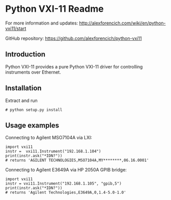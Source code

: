 # Python VXI-11 Readme

For more information and updates:
http://alexforencich.com/wiki/en/python-vxi11/start

GitHub repository:
https://github.com/alexforencich/python-vxi11

## Introduction

Python VXI-11 provides a pure Python VXI-11 driver for controlling instruments
over Ethernet.

## Installation

Extract and run

    # python setup.py install

## Usage examples

Connecting to Agilent MSO7104A via LXI:

    import vxi11
    instr =  vxi11.Instrument("192.168.1.104")
    print(instr.ask("*IDN?"))
    # returns 'AGILENT TECHNOLOGIES,MSO7104A,MY********,06.16.0001'

Connecting to Agilent E3649A via HP 2050A GPIB bridge:

    import vxi11
    instr = vxi11.Instrument("192.168.1.105", "gpib,5")
    print(instr.ask("*IDN?"))
    # returns 'Agilent Technologies,E3649A,0,1.4-5.0-1.0'
